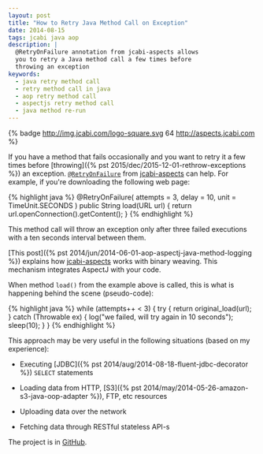 ```yaml
---
layout: post
title: "How to Retry Java Method Call on Exception"
date: 2014-08-15
tags: jcabi java aop
description: |
  @RetryOnFailure annotation from jcabi-aspects allows
  you to retry a Java method call a few times before
  throwing an exception
keywords:
  - java retry method call
  - retry method call in java
  - aop retry method call
  - aspectjs retry method call
  - java method re-run
---
```


{% badge http://img.jcabi.com/logo-square.svg 64 http://aspects.jcabi.com %}

If you have a method that fails occasionally and
you want to retry it a few times before
[throwing]({% pst 2015/dec/2015-12-01-rethrow-exceptions %})
an exception. [`@RetryOnFailure`](http://aspects.jcabi.com/annotation-retryonfailure.html) from
[jcabi-aspects](http://aspects.jcabi.com) can help.
For example, if you're downloading the following web page:

{% highlight java %}
@RetryOnFailure(
  attempts = 3,
  delay = 10,
  unit = TimeUnit.SECONDS
)
public String load(URL url) {
  return url.openConnection().getContent();
}
{% endhighlight %}

This method call will throw an exception only after three
failed executions with a ten seconds interval between them.

<!--more-->

[This post]({% pst 2014/jun/2014-06-01-aop-aspectj-java-method-logging %})
explains how [jcabi-aspects](http://aspects.jcabi.com)
works with binary weaving. This mechanism integrates AspectJ with
your code.

When method `load()` from the example above is called, this is what
is happening behind the scene (pseudo-code):

{% highlight java %}
while (attempts++ < 3) {
  try {
    return original_load(url);
  } catch (Throwable ex) {
    log("we failed, will try again in 10 seconds");
    sleep(10);
  }
}
{% endhighlight %}

This approach may be very useful in the following situations
(based on my experience):

 * Executing [JDBC]({% pst 2014/aug/2014-08-18-fluent-jdbc-decorator %}) `SELECT` statements

 * Loading data from HTTP, [S3]({% pst 2014/may/2014-05-26-amazon-s3-java-oop-adapter %}), FTP, etc resources

 * Uploading data over the network

 * Fetching data through RESTful stateless API-s

The project is in [GitHub](https://github.com/jcabi/jcabi-aspects).

